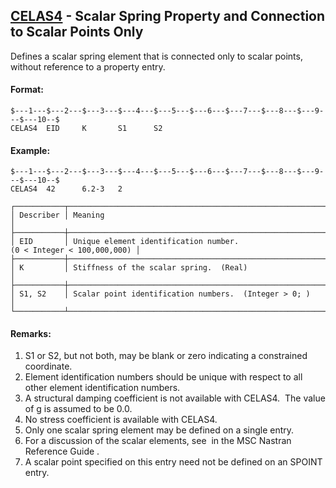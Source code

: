 ## [CELAS4](https://nexus.hexagon.com/documentationcenter/bundle/MSC_Nastran_2022.4/page/Nastran_Combined_Book/qrg/bulkc1/TOC.CELAS4.xhtml) - Scalar Spring Property and Connection to Scalar Points Only

Defines a scalar spring element that is connected only to scalar points, without reference to a property entry.

#### Format:

```nastran
$---1---$---2---$---3---$---4---$---5---$---6---$---7---$---8---$---9---$---10--$
CELAS4  EID     K       S1      S2                                              
```

#### Example:

```nastran
$---1---$---2---$---3---$---4---$---5---$---6---$---7---$---8---$---9---$---10--$
CELAS4  42      6.2-3   2                                                       
```

```text
┌───────────┬───────────────────────────────────────────────────────────────────┐
│ Describer │ Meaning                                                           │
├───────────┼───────────────────────────────────────────────────────────────────┤
│ EID       │ Unique element identification number. (0 < Integer < 100,000,000) │
├───────────┼───────────────────────────────────────────────────────────────────┤
│ K         │ Stiffness of the scalar spring.  (Real)                           │
├───────────┼───────────────────────────────────────────────────────────────────┤
│ S1, S2    │ Scalar point identification numbers.  (Integer > 0; )             │
└───────────┴───────────────────────────────────────────────────────────────────┘
```

#### Remarks:

1. S1 or S2, but not both, may be blank or zero indicating a constrained coordinate.
2. Element identification numbers should be unique with respect to all other element identification numbers.
3. A structural damping coefficient is not available with CELAS4.  The value of g is assumed to be 0.0.
4. No stress coefficient is available with CELAS4.
5. Only one scalar spring element may be defined on a single entry.
6. For a discussion of the scalar elements, see   in the  MSC Nastran Reference Guide .
7. A scalar point specified on this entry need not be defined on an SPOINT entry.
